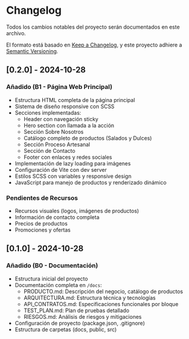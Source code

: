 # Changelog

Todos los cambios notables del proyecto serán documentados en este archivo.

El formato está basado en [Keep a Changelog](https://keepachangelog.com/es-ES/1.0.0/),
y este proyecto adhiere a [Semantic Versioning](https://semver.org/lang/es/).

## [0.2.0] - 2024-10-28

### Añadido (B1 - Página Web Principal)
- Estructura HTML completa de la página principal
- Sistema de diseño responsive con SCSS
- Secciones implementadas:
  - Header con navegación sticky
  - Hero section con llamada a la acción
  - Sección Sobre Nosotros
  - Catálogo completo de productos (Salados y Dulces)
  - Sección Proceso Artesanal
  - Sección de Contacto
  - Footer con enlaces y redes sociales
- Implementación de lazy loading para imágenes
- Configuración de Vite con dev server
- Estilos SCSS con variables y responsive design
- JavaScript para manejo de productos y renderizado dinámico

### Pendientes de Recursos
- Recursos visuales (logos, imágenes de productos)
- Información de contacto completa
- Precios de productos
- Promociones y ofertas

## [0.1.0] - 2024-10-28

### Añadido (B0 - Documentación)
- Estructura inicial del proyecto
- Documentación completa en `/docs`:
  - PRODUCTO.md: Descripción del negocio, catálogo de productos
  - ARQUITECTURA.md: Estructura técnica y tecnologías
  - API_CONTRATOS.md: Especificaciones funcionales por bloque
  - TEST_PLAN.md: Plan de pruebas detallado
  - RIESGOS.md: Análisis de riesgos y mitigaciones
- Configuración de proyecto (package.json, .gitignore)
- Estructura de carpetas (docs, public, src)

